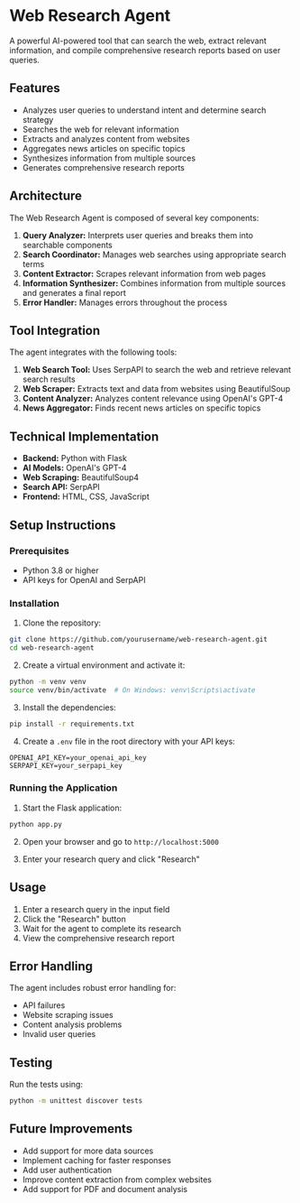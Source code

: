 # Web Research Agent

A powerful AI-powered tool that can search the web, extract relevant information, and compile comprehensive research reports based on user queries.

## Features

- Analyzes user queries to understand intent and determine search strategy
- Searches the web for relevant information
- Extracts and analyzes content from websites
- Aggregates news articles on specific topics
- Synthesizes information from multiple sources
- Generates comprehensive research reports

## Architecture

The Web Research Agent is composed of several key components:

1. **Query Analyzer:** Interprets user queries and breaks them into searchable components
2. **Search Coordinator:** Manages web searches using appropriate search terms
3. **Content Extractor:** Scrapes relevant information from web pages
4. **Information Synthesizer:** Combines information from multiple sources and generates a final report
5. **Error Handler:** Manages errors throughout the process

## Tool Integration

The agent integrates with the following tools:

1. **Web Search Tool:** Uses SerpAPI to search the web and retrieve relevant search results
2. **Web Scraper:** Extracts text and data from websites using BeautifulSoup
3. **Content Analyzer:** Analyzes content relevance using OpenAI's GPT-4
4. **News Aggregator:** Finds recent news articles on specific topics

## Technical Implementation

- **Backend:** Python with Flask
- **AI Models:** OpenAI's GPT-4
- **Web Scraping:** BeautifulSoup4
- **Search API:** SerpAPI
- **Frontend:** HTML, CSS, JavaScript

## Setup Instructions

### Prerequisites

- Python 3.8 or higher
- API keys for OpenAI and SerpAPI

### Installation

1. Clone the repository:
```bash
git clone https://github.com/yourusername/web-research-agent.git
cd web-research-agent
```

2. Create a virtual environment and activate it:
```bash
python -m venv venv
source venv/bin/activate  # On Windows: venv\Scripts\activate
```

3. Install the dependencies:
```bash
pip install -r requirements.txt
```

4. Create a `.env` file in the root directory with your API keys:
```
OPENAI_API_KEY=your_openai_api_key
SERPAPI_KEY=your_serpapi_key
```

### Running the Application

1. Start the Flask application:
```bash
python app.py
```

2. Open your browser and go to `http://localhost:5000`

3. Enter your research query and click "Research"

## Usage

1. Enter a research query in the input field
2. Click the "Research" button
3. Wait for the agent to complete its research
4. View the comprehensive research report

## Error Handling

The agent includes robust error handling for:
- API failures
- Website scraping issues
- Content analysis problems
- Invalid user queries

## Testing

Run the tests using:
```bash
python -m unittest discover tests
```

## Future Improvements

- Add support for more data sources
- Implement caching for faster responses
- Add user authentication
- Improve content extraction from complex websites
- Add support for PDF and document analysis
